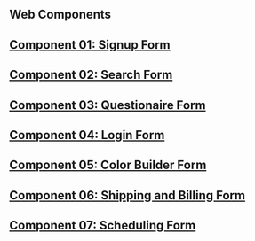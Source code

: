 ## Web Components

## [Component 01: Signup Form](01-Signup-Form)
## [Component 02: Search Form](moderndeveloper-web-components/02-Search-Form)
## [Component 03: Questionaire Form](moderndeveloper-web-components/03-Questionaire-Form)
## [Component 04: Login Form](moderndeveloper-web-components/04-Login-Form)
## [Component 05: Color Builder Form](moderndeveloper-web-components/05-Color-Builder-Form)
## [Component 06: Shipping and Billing Form](moderndeveloper-web-components/06-Shipping-and-Billing-Form)
## [Component 07: Scheduling Form](moderndeveloper-web-components/07-Scheduling-Form)
